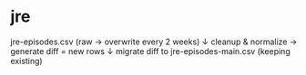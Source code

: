 # jre




jre-episodes.csv (raw → overwrite every 2 weeks)
            ↓ cleanup & normalize
→ generate diff = new rows
            ↓ migrate diff to jre-episodes-main.csv (keeping existing)
